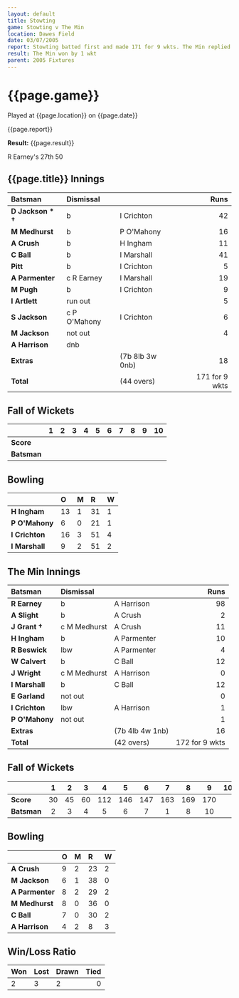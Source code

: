 ```yaml
---
layout: default
title: Stowting
game: Stowting v The Min
location: Dawes Field
date: 03/07/2005
report: Stowting batted first and made 171 for 9 wkts. The Min replied with 172 for 9 wkts
result: The Min won by 1 wkt
parent: 2005 Fixtures
---
```


# {{page.game}}

Played at {{page.location}} on {{page.date}}

{{page.report}}

**Result:** {{page.result}}

R Earney's 27th 50

## {{page.title}} Innings

| Batsman | Dismissal |  | Runs |
|:---|:---|---|---:|
| **D Jackson &#42; &#8224;** | b | I Crichton | 42 |
| **M Medhurst** | b | P O'Mahony | 16 |
| **A Crush** | b | H Ingham | 11 |
| **C Ball** | b | I Marshall | 41 |
| **Pitt** | b | I Crichton | 5 |
| **A Parmenter** | c R Earney | I Marshall | 19 |
| **M Pugh** | b | I Crichton | 9 |
| **I Artlett** | run out |  | 5 |
| **S Jackson** | c P O'Mahony | I Crichton | 6 |
| **M Jackson** | not out |  | 4 |
| **A Harrison** | dnb |  |  |
| **Extras** | | (7b 8lb 3w 0nb) | 18 |
| **Total** | | (44 overs) | 171 for 9 wkts |

## Fall of Wickets

| | 1 | 2 | 3 | 4 | 5 | 6 | 7 | 8 | 9 | 10 |
|---|:---:|:---:|:---:|:---:|:---:|:---:|:---:|:---:|:---:|:---:|
| **Score** |  |  |  |  |  |  |  |  |  |  |
| **Batsman** |  |  |  |  |  |  |  |  |  |  |

## Bowling

| | O | M | R | W |
|---|:---|:---|:---|:---|
| **H Ingham** | 13 | 1 | 31 | 1 |
| **P O'Mahony** | 6 | 0 | 21 | 1 |
| **I Crichton** | 16 | 3 | 51 | 4 |
| **I Marshall** | 9 | 2 | 51 | 2 |

## The Min Innings

| Batsman | Dismissal |  | Runs |
|:---|:---|---|---:|
| **R Earney** | b | A Harrison | 98 |
| **A Slight** | b | A Crush | 2 |
| **J Grant &#8224;** | c M Medhurst | A Crush | 11 |
| **H Ingham** | b | A Parmenter | 10 |
| **R Beswick** | lbw | A Parmenter | 4 |
| **W Calvert** | b | C Ball | 12 |
| **J Wright** | c M Medhurst | A Harrison | 0 |
| **I Marshall** | b | C Ball | 12 |
| **E Garland** | not out |  | 0 |
| **I Crichton** | lbw | A Harrison | 1 |
| **P O'Mahony** | not out |  | 1 |
| **Extras** | | (7b 4lb 4w 1nb) | 16 |
| **Total** | | (42 overs) | 172 for 9 wkts |

## Fall of Wickets

| | 1 | 2 | 3 | 4 | 5 | 6 | 7 | 8 | 9 | 10 |
|---|:---:|:---:|:---:|:---:|:---:|:---:|:---:|:---:|:---:|:---:|
| **Score** | 30 | 45 | 60 | 112 | 146 | 147 | 163 | 169 | 170 |  |
| **Batsman** | 2 | 3 | 4 | 5 | 6 | 7 | 1 | 8 | 10 |  |

## Bowling

| | O | M | R | W |
|---|:---|:---|:---|:---|
| **A Crush** | 9 | 2 | 23 | 2 |
| **M Jackson** | 6 | 1 | 38 | 0 |
| **A Parmenter** | 8 | 2 | 29 | 2 |
| **M Medhurst** | 8 | 0 | 36 | 0 |
| **C Ball** | 7 | 0 | 30 | 2 |
| **A Harrison** | 4 | 2 | 8 | 3 |

## Win/Loss Ratio

| Won | Lost | Drawn | Tied |
|:---|:---|:---|---:|
| 2 | 3 | 2 | 0 |